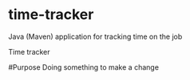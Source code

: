 # time-tracker
Java (Maven) application for tracking time on the job

Time tracker

#Purpose
Doing something to make a change
